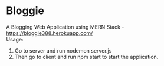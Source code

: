 # Bloggie
A Blogging Web Application using MERN Stack - https://bloggie388.herokuapp.com/
<br>
Usage:
1. Go to server and run nodemon server.js <br>
2. Then go to client and run npm start to start the application. <br>
